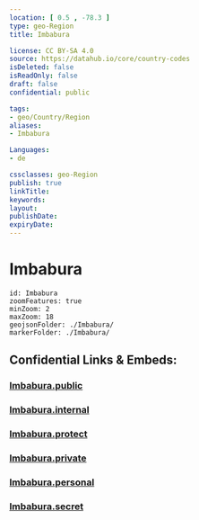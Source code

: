 ```yaml
---
location: [ 0.5 , -78.3 ] 
type: geo-Region
title: Imbabura

license: CC BY-SA 4.0
source: https://datahub.io/core/country-codes
isDeleted: false
isReadOnly: false
draft: false
confidential: public

tags:
- geo/Country/Region
aliases:
- Imbabura

Languages:
- de

cssclasses: geo-Region
publish: true
linkTitle: 
keywords: 
layout: 
publishDate: 
expiryDate: 
---
```


# Imbabura

```leaflet
id: Imbabura
zoomFeatures: true 
minZoom: 2 
maxZoom: 18
geojsonFolder: ./Imbabura/
markerFolder: ./Imbabura/
```


## Confidential Links & Embeds: 

### [Imbabura.public](/_public/\Earth\Continent\America~South\Ecuador\provinces~EquadorImbabura.public.md) 

### [Imbabura.internal](/_internal/\Earth\Continent\America~South\Ecuador\provinces~EquadorImbabura.internal.md) 

### [Imbabura.protect](/_protect/\Earth\Continent\America~South\Ecuador\provinces~EquadorImbabura.protect.md) 

### [Imbabura.private](/_private/\Earth\Continent\America~South\Ecuador\provinces~EquadorImbabura.private.md) 

### [Imbabura.personal](/_personal/\Earth\Continent\America~South\Ecuador\provinces~EquadorImbabura.personal.md) 

### [Imbabura.secret](/_secret/\Earth\Continent\America~South\Ecuador\provinces~EquadorImbabura.secret.md)

